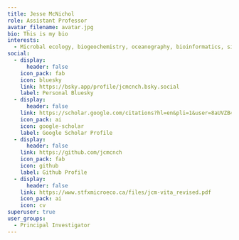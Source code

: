```yaml
---
title: Jesse McNichol
role: Assistant Professor
avatar_filename: avatar.jpg
bio: This is my bio 
interests:
  - Microbal ecology, biogeochemistry, oceanography, bioinformatics, single-cell activity assays
social:
  - display:
      header: false
    icon_pack: fab
    icon: bluesky
    link: https://bsky.app/profile/jcmcnch.bsky.social
    label: Personal Bluesky 
  - display:
      header: false
    link: https://scholar.google.com/citations?hl=en&pli=1&user=8aUVZB4AAAAJ
    icon_pack: ai
    icon: google-scholar
    label: Google Scholar Profile
  - display:
      header: false
    link: https://github.com/jcmcnch
    icon_pack: fab
    icon: github
    label: Github Profile
  - display:
      header: false
    link: https://www.stfxmicroeco.ca/files/jcm-vita_revised.pdf
    icon_pack: ai
    icon: cv
superuser: true
user_groups:
  - Principal Investigator
---
```

